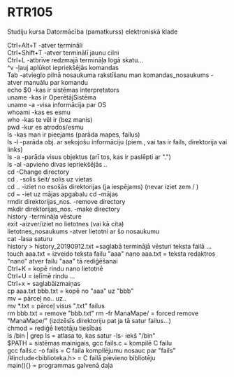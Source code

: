 # RTR105
Studiju kursa Datormācība (pamatkurss) elektroniskā klade

Ctrl+Alt+T              -atver termināli  
Ctrl+Shift+T            -atver terminālī jaunu cilni  
Ctrl+L                  -atbrīve redzmajā termināļa logā skatu...  
^v                      -ļauj aplūkot iepriekšējās komandas  
Tab                     -atvieglo pilnā nosaukuma rakstīšanu
man komandas_nosaukums  -atver manuālu par komandu  
echo $0                 -kas ir sistēmas interpretators  
uname                   -kas ir OperētājSistēma  
uname -a                -visa informācija par OS  
whoami                  -kas es esmu  
who                     -kas te vēl ir (bez manis)  
pwd                     -kur es atrodos/esmu  
ls                      -kas man ir pieejams (parāda mapes, failus)  
ls -l                   -parāda obj. ar sekojošu informāciju (piem., vai tas ir fails, direktorija vai links)  
ls -a                   -parāda visus objektus (arī tos, kas ir paslēpti ar ".")  
ls -al                  -apvieno divas iepriekšējās ..  
cd                      -Change directory  
cd .                    -solis šeit/ solis uz vietas  
cd ..                   -iziet no esošās direktorijas (ja iespējams) (nevar iziet zem / )  
cd ~                    -iet uz mājas apgabalu
cd                      -mājas  
rmdir direktorijas_nos. -remove directory  
mkdir direktorijas_nos. -make directory  
history                 -termināļa vēsture  
exit                    -aizver/iziet no lietotnes (vai kā cita)  
lietotnes_nosaukums     -atver lietotni ar šo nosaukumu  
cat                     -lasa saturu  
history > history_20190912.txt =saglabā terminājā vēsturi teksta failā ...
touch aaa.txt           = izveido teksta failu "aaa"
nano aaa.txt            = teksta redaktros "nano" atver failu "aaa" tā rediģēšanai  
Ctrl+K                  = kopē rindu nano lietotnē  
Ctrl+U                  = ielīmē rindu ...  
Ctrl+x                  = saglabāizmaiņas  
cp aaa.txt bbb.txt      = kopē no "aaa" uz "bbb"  
mv                      = pārceļ no.. uz..  
mv *.txt                = pārceļ visus ".txt" failus  
rm bbb.txt              = remove "bbb.txt"
rm -fr ManaMape/        = forced remove "ManaMape/" (izdzēsīs direktoriju pat ja tā satur failus...)  
chmod                   = rediģē lietotāju tiesības  
ls /bin | grep ls       = atlasa to, kas satur -ls- iekš "/bin"  
$PATH                   = sistēmas mainigais, 
gcc fails.c		= kompilē C failu  
gcc fails.c -o fails	= C faila kompilējumu nosauc par "fails"  
/#include<biblioteka.h>	= C failā pievieno bibliotēju  
main(){}		= programmas galvenā daļa  

